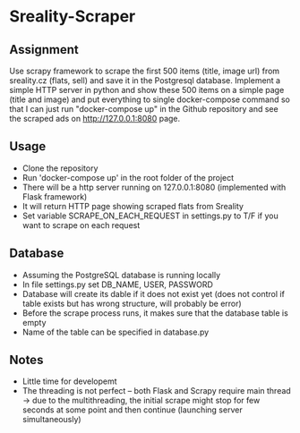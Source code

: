 # Sreality-Scraper

## Assignment
Use scrapy framework to scrape the first 500 items (title, image url) from sreality.cz (flats, sell) and save it in the Postgresql database. Implement a simple HTTP server in python and show these 500 items on a simple page (title and image) and put everything to single docker-compose command so that I can just run "docker-compose up" in the Github repository and see the scraped ads on http://127.0.0.1:8080 page.

## Usage
- Clone the repository
- Run 'docker-compose up' in the root folder of the project
- There will be a http server running on 127.0.0.1:8080 (implemented with Flask framework)
- It will return HTTP page showing scraped flats from Sreality
- Set variable SCRAPE_ON_EACH_REQUEST in settings.py to T/F if you want to scrape on each request


## Database
- Assuming the PostgreSQL database is running locally
- In file settings.py set DB_NAME, USER, PASSWORD
- Database will create its dable if it does not exist yet (does not control if table exists but has wrong structure, will probably be error)
- Before the scrape process runs, it makes sure that the database table is empty
- Name of the table can be specified in database.py

## Notes
- Little time for developemt
- The threading is not perfect – both Flask and Scrapy require main thread
-> due to the multithreading, the initial scrape might stop for few seconds at some point and then continue (launching server simultaneously)

